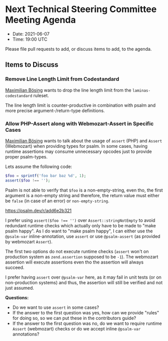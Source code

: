 # Next Technical Steering Committee Meeting Agenda

- Date: 2021-06-07
- Time: 19:00 UTC

Please file pull requests to add, or discuss items to add, to the agenda.

## Items to Discuss

### Remove Line Length Limit from Codestandard

[Maximilian Bösing](https://github.com/boesing) wants to drop the line length limit from the `laminas-codestandard` ruleset.

The line length limit is counter-productive in combination with psalm and more precise argument-/return-type definitions.

### Allow PHP-Assert along with Webmozart-Assert in Specific Cases

[Maximilian Bösing](https://github.com/boesing) wants to talk about the usage of `assert` (PHP) and `Assert` (Webmozart) when providing types for psalm.
In some cases, having runtime assertions may consume unnecessary opcodes just to provide proper psalm-types.

Lets assume the following code:

```php
$foo = sprintf('foo bar baz %d', 1);
assert($foo !== '');
```

Psalm is not able to verify that `$foo` is a non-empty-string, even tho, the first argument is a non-empty string and therefore, the return value must either be `false` (in case of an error) or `non-empty-string`.

https://psalm.dev/r/add6e2b321

I prefer using `assert($foo !== '')` over `Assert::stringNotEmpty` to avoid redundant runtime checks which actually only have to be made to "make psalm happy".
As I do want to "make psalm happy", I can either use the `@psalm-var` inline-annotation, use `assert` or use `@psalm-assert` (as provided by webmozart `Assert`).

The first two options do not execute runtime checks (`assert` won't on production system as `zend.assertion` supposed to be `-1`). The webmozart assertion will execute assertions even tho the assertion will always succeed.

I prefer having `assert` over `@psalm-var` here, as it may fail in unit tests (or on non-production systems) and thus, the assertion will still be verified and not just assumed.

**Questions:**

- Do we want to use `assert` in some cases?
- If the answer to the first question was yes, how can we provide "rules" for doing so, so we can put these in the contributors guide?
- If the answer to the first question was no, do we want to require runtime `Assert` (webmozart) checks or do we accept inline `@psalm-var` annotations?
